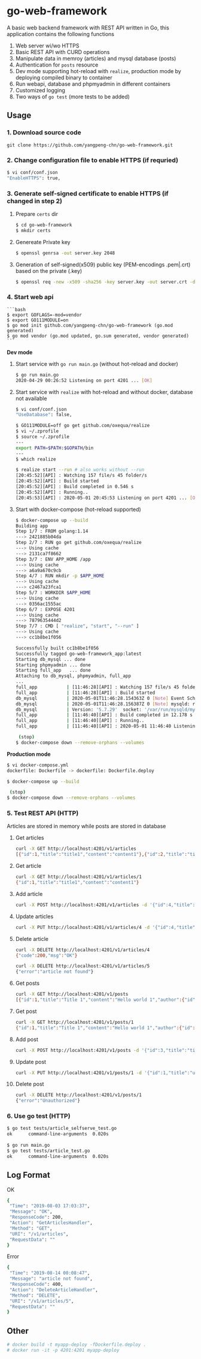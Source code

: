 # go-web-framework

A basic web backend framework with REST API written in Go, this application contains the following functions

1. Web server wi/wo HTTPS
2. Basic REST API with CURD operations
3. Manipulate data in memroy (articles) and mysql database (posts)
4. Authentication for `posts` resource
5. Dev mode supporting hot-reload with `realize`, production mode by deploying compiled binary to container
6. Run webapi, database and phpmyadmin in different containers
7. Customized logging
8. Two ways of `go test` (more tests to be added)

## Usage

### 1. Download source code

```
git clone https://github.com/yangpeng-chn/go-web-framework.git
```

### 2. Change configuration file to enable HTTPS (if requried)

```bash
$ vi conf/conf.json
"EnableHTTPS": true,
```
	
### 3. Generate self-signed certificate to enable HTTPS (if changed in step 2)

1. Prepare `certs` dir

	```bash
	$ cd go-web-framework
	$ mkdir certs
	```
		
2. Genereate Private key

	```bash
	$ openssl genrsa -out server.key 2048
	```

3. Generation of self-signed(x509) public key (PEM-encodings .pem|.crt) based on the private (.key)

	```bash
	$ openssl req -new -x509 -sha256 -key server.key -out server.crt -days 3650
	```

### 4. Start web api

	```bash
	$ export GOFLAGS=-mod=vendor
	$ export GO111MODULE=on 
	$ go mod init github.com/yangpeng-chn/go-web-framework (go.mod generated)
	$ go mod vendor (go.mod updated, go.sum generated, vendor generated)
	```

**Dev mode**

1. Start service with `go run main.go` (without hot-reload and docker)

	```bash
	$ go run main.go
	2020-04-29 00:26:52 Listening on port 4201 ... [OK]
	```

2. Start service with `realize` with hot-reload and without docker, database not available

	```bash
	$ vi conf/conf.json
	"UseDatabase": false,

	$ GO111MODULE=off go get github.com/oxequa/realize
	$ vi ~/.zprofile
	$ source ~/.zprofile
	---
	export PATH=$PATH:$GOPATH/bin
	---
	$ which realize

	$ realize start --run # also works without --run
	[20:45:52][API] : Watching 157 file/s 45 folder/s
	[20:45:52][API] : Build started
	[20:45:52][API] : Build completed in 0.546 s
	[20:45:52][API] : Running..
	[20:45:53][API] : 2020-05-01 20:45:53 Listening on port 4201 ... [OK]
	```

3. Start with docker-compose (hot-reload supported)

	```bash
	$ docker-compose up --build
	Building app
	Step 1/7 : FROM golang:1.14
	---> 2421885b04da
	Step 2/7 : RUN go get github.com/oxequa/realize
	---> Using cache
	---> 2131ca7f8662
	Step 3/7 : ENV APP_HOME /app
	---> Using cache
	---> a6a9a670c9cb
	Step 4/7 : RUN mkdir -p $APP_HOME
	---> Using cache
	---> c2467a23fca1
	Step 5/7 : WORKDIR $APP_HOME
	---> Using cache
	---> 0356ac1555ac
	Step 6/7 : EXPOSE 4201
	---> Using cache
	---> 7879635444d2
	Step 7/7 : CMD [ "realize", "start", "--run" ]
	---> Using cache
	---> cc1b8be1f056

	Successfully built cc1b8be1f056
	Successfully tagged go-web-framework_app:latest
	Starting db_mysql ... done
	Starting phpmyadmin ... done
	Starting full_app   ... done
	Attaching to db_mysql, phpmyadmin, full_app
	...
	full_app           | [11:46:28][API] : Watching 157 file/s 45 folder/s
	full_app           | [11:46:28][API] : Build started
	db_mysql           | 2020-05-01T11:46:28.154363Z 0 [Note] Event Scheduler: Loaded 0 events
	db_mysql           | 2020-05-01T11:46:28.156387Z 0 [Note] mysqld: ready for connections.
	db_mysql           | Version: '5.7.29'  socket: '/var/run/mysqld/mysqld.sock'  port: 3306  MySQL Community Server (GPL)
	full_app           | [11:46:40][API] : Build completed in 12.178 s
	full_app           | [11:46:40][API] : Running..
	full_app           | [11:46:40][API] : 2020-05-01 11:46:40 Listening on port 4201 ... [OK]

	 (stop)
	$ docker-compose down --remove-orphans --volumes
	```

**Production mode**

```bash
$ vi docker-compose.yml
dockerfile: Dockerfile -> dockerfile: Dockerfile.deploy

$ docker-compose up --build

 (stop)
$ docker-compose down --remove-orphans --volumes
```

### 5. Test REST API (HTTP)

Articles are stored in memory while posts are stored in database

1. Get articles
   
	```bash
	curl -X GET http://localhost:4201/v1/articles
	[{"id":1,"title":"title1","content":"content1"},{"id":2,"title":"title2","content":"content2"},{"id":3,"title":"title3","content":"content3"}]
	```
	
2. Get article

	```bash
	curl -X GET http://localhost:4201/v1/articles/1
	{"id":1,"title":"title1","content":"content1"}
	```
		
3. Add article

	```bash
	curl -X POST http://localhost:4201/v1/articles -d '{"id":4,"title": "title4","content":"content4"}'{"id":4,"title":"title4","content":"content4"}
	```

4. Update articles

	```bash
	curl -X PUT http://localhost:4201/v1/articles/4 -d '{"id":4,"title":"updated-title","content":"updated-content"}'{"id":4,"title":"updated-title","content":"updated-content"}
	```
		
5. Delete article

	```bash
	curl -X DELETE http://localhost:4201/v1/articles/4
	{"code":200,"msg":"OK"}

	curl -X DELETE http://localhost:4201/v1/articles/5              
	{"error":"article not found"}
	```

6. Get posts

	```bash
	curl -X GET http://localhost:4201/v1/posts 
	[{"id":1,"title":"Title 1","content":"Hello world 1","author":{"id":1,"nickname":"Yang","email":"yang@gmail.com","password":"password","created_at":"2020-04-29T14:54:36Z","updated_at":"2020-04-29T14:54:36Z"},"author_id":1,"created_at":"2020-04-29T14:54:36Z","updated_at":"2020-04-29T14:54:36Z"},{"id":2,"title":"Title 2","content":"Hello world 2","author":{"id":2,"nickname":"Martin Luther","email":"luther@gmail.com","password":"password","created_at":"2020-04-29T14:54:36Z","updated_at":"2020-04-29T14:54:36Z"},"author_id":2,"created_at":"2020-04-29T14:54:36Z","updated_at":"2020-04-29T14:54:36Z"}]
	```

7. Get post

	```bash
	curl -X GET http://localhost:4201/v1/posts/1
	{"id":1,"title":"Title 1","content":"Hello world 1","author":{"id":1,"nickname":"Yang","email":"yang@gmail.com","password":"password","created_at":"2020-04-29T14:54:36Z","updated_at":"2020-04-29T14:54:36Z"},"author_id":1,"created_at":"2020-04-29T14:54:36Z","updated_at":"2020-04-29T14:54:36Z"}
	```

8. Add post

	```bash
	curl -X POST http://localhost:4201/v1/posts -d '{"id":3,"title":"title 3","content":"content 3"} ...'
	```

9.  Update post

	```bash
	curl -X PUT http://localhost:4201/v1/posts/1 -d '{"id":1,"title":"updated-title","content":"updated-content"}'{"error":"Unauthorized"}
	```

9.  Delete post

	```bash
	curl -X DELETE http://localhost:4201/v1/posts/1
	{"error":"Unauthorized"}
	```

### 6. Use go test (HTTP)

```bash
$ go test tests/article_selfserve_test.go
ok      command-line-arguments  0.020s
	
$ go run main.go
$ go test tests/article_test.go
ok      command-line-arguments  0.020s
```
	
## Log Format

OK

```bash
{
 "Time": "2019-08-03 17:03:37",
 "Message": "OK",
 "ResponseCode": 200,
 "Action": "GetArticlesHandler",
 "Method": "GET",
 "URI": "/v1/articles",
 "RequestData": ""
}
```

Error

```bash
{
 "Time": "2019-08-14 00:08:47",
 "Message": "article not found",
 "ResponseCode": 400,
 "Action": "DeleteArticleHandler",
 "Method": "DELETE",
 "URI": "/v1/articles/5",
 "RequestData": ""
}
```

## Other

```bash
# docker build -t myapp-deploy -fDockerfile.deploy .
# docker run -it -p 4201:4201 myapp-deploy
```
